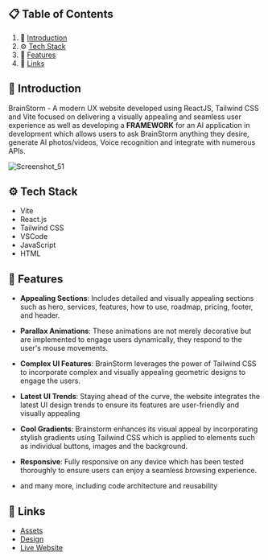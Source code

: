 ## 📋 <a name="table">Table of Contents</a>

1. 🤖 [Introduction](#introduction)
2. ⚙️ [Tech Stack](#tech-stack)
3. 🔋  [Features](#features)
4. 🔗 [Links](#links)



## <a name="introduction">🤖 Introduction</a>

BrainStorm - A modern UX website developed using ReactJS, Tailwind CSS and Vite focused on delivering a visually appealing and seamless user experience as well as developing a **FRAMEWORK** for an AI application in development which allows users to ask BrainStorm anything they desire, generate AI photos/videos, Voice recognition and integrate with numerous APIs. 


![Screenshot_51](https://github.com/Jamman65/BrainStormAI/assets/71873396/692c9641-aa25-4481-9cdc-1965a800ca46)


## <a name="tech-stack">⚙️ Tech Stack</a>

- Vite
- React.js
- Tailwind CSS
- VSCode
- JavaScript
- HTML

## <a name="features">🔋 Features</a>

* **Appealing Sections**: Includes detailed and visually appealing sections such as hero, services, features, how to use, roadmap, pricing, footer, and header.

* **Parallax Animations**: These animations are not merely decorative but are implemented to engage users dynamically, they respond to the user's mouse movements.

* **Complex UI Features**: BrainStorm leverages the power of Tailwind CSS to incorporate complex and visually appealing geometric designs to engage the users.

* **Latest UI Trends**: Staying ahead of the curve, the website integrates the latest UI design trends to ensure its features are user-friendly and visually appealing

* **Cool Gradients**: Brainstorm enhances its visual appeal by incorporating stylish gradients using Tailwind CSS which is applied to elements such as individual buttons, images and the background.

* **Responsive**: Fully responsive on any device which has been tested thoroughly to ensure users can enjoy a seamless browsing experience.

* and many more, including code architecture and reusability





</details>

## <a name="links">🔗 Links</a>

- [Assets](https://drive.google.com/file/d/1JKzwPl_hnpjIlNbwfjMagb4HosxnyXbf/view?usp=sharing)
- [Design](https://drive.google.com/file/d/15WJMOchujvaQ7Kg9e0nGeGR7G7JOeX1K/view?usp=sharing)
- [Live Website](https://jsm-brainwave.com/)



#
